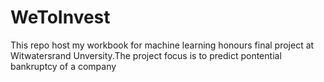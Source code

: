 # WeToInvest
This repo host my workbook for machine learning honours final project at Witwatersrand Unversity.The project focus is to predict pontential bankruptcy of a company

